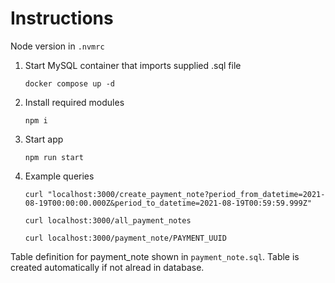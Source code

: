 # Instructions

Node version in `.nvmrc`

1. Start MySQL container that imports supplied .sql file

    `docker compose up -d`

2. Install required modules

    `npm i`

3. Start app

    `npm run start`

4. Example queries

    `curl "localhost:3000/create_payment_note?period_from_datetime=2021-08-19T00:00:00.000Z&period_to_datetime=2021-08-19T00:59:59.999Z"`

    `curl localhost:3000/all_payment_notes`

    `curl localhost:3000/payment_note/PAYMENT_UUID`

Table definition for payment_note shown in `payment_note.sql`. Table is created automatically if not alread in database.


